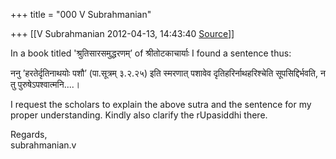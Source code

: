 +++
title = "000 V Subrahmanian"

+++
[[V Subrahmanian	2012-04-13, 14:43:40 [Source](https://groups.google.com/g/bvparishat/c/Z_gH4jZHHmY)]]



In a book titled 'श्रुतिसारसमुद्धरणम्’ of श्रीतोटकाचार्याः I found a sentence thus:  
  
ननु ’हरतेर्दृतिनाथयोः पशौ’ (पा.सूत्रम् ३.२.२५) इति स्मरणात् पशावेव दृतिहरिर्नाथहरिश्चेति सूपसिद्दिर्भवति, न तु पुरुषेऽपश्वात्मनि....।  
  
I request the scholars to explain the above sutra and the sentence for my proper understanding. Kindly also clarify the rUpasiddhi there.  
  
Regards,  
subrahmanian.v  

